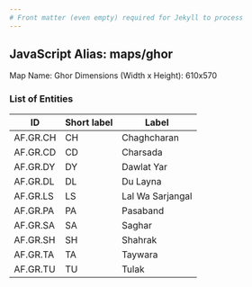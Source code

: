 ```yaml
---
# Front matter (even empty) required for Jekyll to process
---
```


## JavaScript Alias: maps/ghor

Map Name: Ghor
Dimensions (Width x Height): 610x570





### List of Entities

ID | Short label | Label
---|---|---|
AF.GR.CH|CH|Chaghcharan
AF.GR.CD|CD|Charsada
AF.GR.DY|DY|Dawlat Yar
AF.GR.DL|DL|Du Layna
AF.GR.LS|LS|Lal Wa Sarjangal
AF.GR.PA|PA|Pasaband
AF.GR.SA|SA|Saghar
AF.GR.SH|SH|Shahrak
AF.GR.TA|TA|Taywara
AF.GR.TU|TU|Tulak